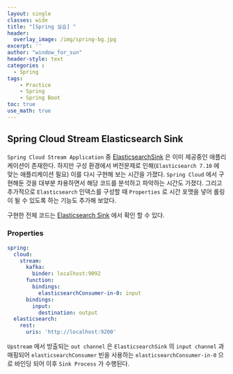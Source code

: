 ```yaml
--- 
layout: single
classes: wide
title: "[Spring 실습] "
header:
  overlay_image: /img/spring-bg.jpg
excerpt: ''
author: "window_for_sun"
header-style: text
categories :
  - Spring
tags:
    - Practice
    - Spring
    - Spring Boot
toc: true
use_math: true
---  
```


## Spring Cloud Stream Elasticsearch Sink
`Spring Cloud Stream Application` 중 [ElasticsearchSink](https://github.com/spring-cloud/stream-applications/blob/main/applications/sink/elasticsearch-sink/README.adoc)
은 이미 제공중인 애플리케이션이 존재한다. 
하지만 구성 환경에서 버전문제로 인해(`Elasticsearch 7.10` 에 맞는 애플리케이션 필요)
이를 다시 구현해 보는 시간을 가졌다. 
`Spring Cloud` 에서 구현해둔 것을 대부분 차용하면서 해당 코드를 분석하고 파악하는 시간도 가졌다. 
그리고 추가적으로 `Elasticsearch` 인덱스를 구성할 때 `Properties` 로 시간 포맷을 넣어 롤링이 될 수 있도록 하는 기능도 추가해 보았다.  

구현한 전체 코드는 [Elasticsearch Sink](https://github.com/windowforsun/spring-cloud-stream-es-sink)
에서 확인 할 수 있다.  

### Properties

```yaml
spring:
  cloud:
    stream:
      kafka:
        binder: localhost:9092
      function:
        bindings:
          elasticsearchConsumer-in-0: input
      bindings:
        input:
          destination: output
  elasticsearch:
    rest:
      uris: 'http://localhost:9200'
```  

`Upstream` 에서 방출되는 `out channel` 은 `ElasticsearchSink` 의 `input channel` 과 매핑되어 
`elasticsearchConsumer` 빈을 사용하는 `elasticsearchConsumer-in-0` 으로 바인딩 되어 이후 `Sink Process` 가 수행된다.   

